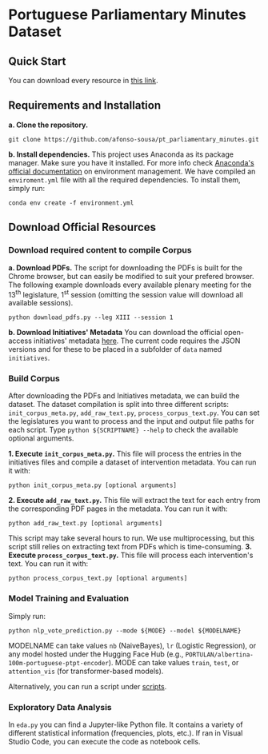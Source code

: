 # Portuguese Parliamentary Minutes Dataset

## Quick Start
You can download every resource in [this link](https://uporto-my.sharepoint.com/:x:/g/personal/up201709001_up_pt/EZvUHZqF5xVGvwX2AD2RZ9gBvH7VexlRdb63GSvEsdJRzg?e=iJ8njz).

## Requirements and Installation

**a. Clone the repository.**
```shell
git clone https://github.com/afonso-sousa/pt_parliamentary_minutes.git
```
**b. Install dependencies.**
This project uses Anaconda as its package manager. Make sure you have it installed. For more info check [Anaconda's official documentation](https://docs.conda.io/projects/conda/en/latest/user-guide/tasks/manage-environments.html) on environment management.
We have compiled an `enviroment.yml` file with all the required dependencies. To install them, simply run:
```shell
conda env create -f environment.yml
```

## Download Official Resources
### Download required content to compile Corpus
**a. Download PDFs.**
The script for downloading the PDFs is built for the Chrome browser, but can easily be modified to suit your prefered browser.
The following example downloads every available plenary meeting for the 13<sup>th</sup> legislature, 1<sup>st</sup> session (omitting the session value will download all available sessions).
```shell
python download_pdfs.py --leg XIII --session 1
```
**b. Download Initiatives' Metadata**
You can download the official open-access initiatives' metadata [here](https://www.parlamento.pt/Cidadania/Paginas/DAIniciativas.aspx). The current code requires the JSON versions and for these to be placed in a subfolder of `data` named `initiatives`.

### Build Corpus
After downloading the PDFs and Initiatives metadata, we can build the dataset. The dataset compilation is split into three different scripts: `init_corpus_meta.py`, `add_raw_text.py`, `process_corpus_text.py`. You can set the legislatures you want to process and the input and output file paths for each script. Type `python ${SCRIPTNAME} --help` to check the available optional arguments.

**1. Execute `init_corpus_meta.py`.**
This file will process the entries in the initiatives files and compile a dataset of intervention metadata. You can run it with:
```shell
python init_corpus_meta.py [optional arguments]
```
**2. Execute `add_raw_text.py`.**
This file will extract the text for each entry from the corresponding PDF pages in the metadata. You can run it with:
```shell
python add_raw_text.py [optional arguments]
```
This script may take several hours to run. We use multiprocessing, but this script still relies on extracting text from PDFs which is time-consuming.
**3. Execute `process_corpus_text.py`.**
This file will process each intervention's text. You can run it with:
```shell
python process_corpus_text.py [optional arguments]
```

### Model Training and Evaluation
Simply run:
```shell
python nlp_vote_prediction.py --mode ${MODE} --model ${MODELNAME}
```
MODELNAME can take values `nb` (NaiveBayes), `lr` (Logistic Regression), or any model hosted under the Hugging Face Hub (e.g., `PORTULAN/albertina-100m-portuguese-ptpt-encoder`).
MODE can take values `train`, `test`, or `attention_vis` (for transformer-based models).

Alternatively, you can run a script under [scripts](https://github.com/afonso-sousa/pt_parliamentary_minutes/blob/main/scripts).

### Exploratory Data Analysis
In `eda.py` you can find a Jupyter-like Python file. It contains a variety of different statistical information (frequencies, plots, etc.). If ran in Visual Studio Code, you can execute the code as notebook cells.
